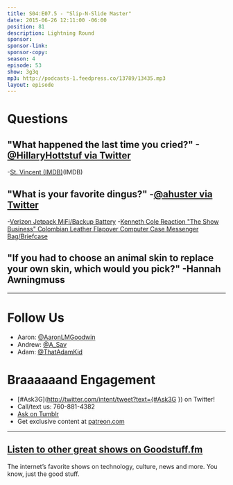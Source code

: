 ```yaml
---
title: S04:E07.5 - "Slip-N-Slide Master"
date: 2015-06-26 12:11:00 -06:00
position: 81
description: Lightning Round
sponsor: 
sponsor-link: 
sponsor-copy: 
season: 4
episode: 53
show: 3g3q
mp3: http://podcasts-1.feedpress.co/13789/13435.mp3
layout: episode
---
```


# Questions

## "What happened the last time you cried?" -[@HillaryHottstuf via Twitter](https://twitter.com/HillaryHottstuf/status/570033882176696320)
-[St. Vincent (IMDB)](http://www.imdb.com/title/tt2170593/)(IMDB)

## "What is your favorite dingus?" -[@ahuster via Twitter](http://twitter.com/ahuster/status/602807300697513984)
-[Verizon Jetpack MiFi/Backup Battery](http://www.verizonwireless.com/internet-devices/jetpack-mifi-6620l/)
-[Kenneth Cole Reaction "The Show Business" Colombian Leather Flapover Computer Case Messenger Bag/Briefcase](http://amzn.com/B00OCX7FT0)

## "If you had to choose an animal skin to replace your own skin, which would you pick?" -Hannah Awningmuss

***

# Follow Us
* Aaron: [@AaronLMGoodwin](http://twitter.com/aaronlmgoodwin)
* Andrew: [@A_Sav](http://twitter.com/a_sav)
* Adam: [@ThatAdamKid](http://twitter.com/thatadamkid)

# Braaaaaand Engagement
* [#Ask3G](http://twitter.com/intent/tweet?text={#Ask3G }) on Twitter!
* Call/text us: 760-881-4382
* [Ask on Tumblr](http://3g3q.co/ask)
* Get exclusive content at [patreon.com](http://www.patreon.com/3g3q)

***

## [Listen to other great shows on Goodstuff.fm](http://goodstuff.fm/)
The internet’s favorite shows on technology, culture, news and more. You know, just the good stuff.
